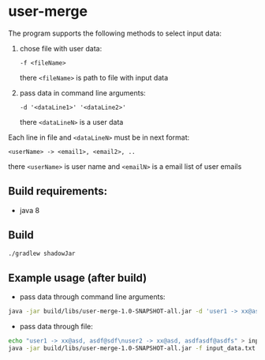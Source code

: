 # user-merge

The program supports the following methods to select input data:
1) chose file with user data:  
    ```
    -f <fileName>
    ```
    there `<fileName>` is path to file with input data

2) pass data in command line arguments: 
    ```
    -d '<dataLine1>' '<dataLine2>' 
    ```
    there `<dataLineN>` is a user data
    

Each line in file and `<dataLineN>` must be in next format:
```
<userName> -> <email1>, <email2>, ..
```
there `<userName>` is user name and `<emailN>` is a email list of user emails

## Build requirements:
- java 8

## Build

```sh
./gradlew shadowJar
```

## Example usage (after build)
- pass data through command line arguments:
```sh
java -jar build/libs/user-merge-1.0-SNAPSHOT-all.jar -d 'user1 -> xx@asd, asdf@sdf'
```
- pass data through file:
```sh
echo "user1 -> xx@asd, asdf@sdf\nuser2 -> xx@asd, asdfasdf@asdfs" > input_data.txt
java -jar build/libs/user-merge-1.0-SNAPSHOT-all.jar -f input_data.txt
```